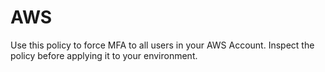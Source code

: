 # AWS
Use this policy to force MFA to all users in your AWS Account. Inspect the policy before applying it to your environment. 
